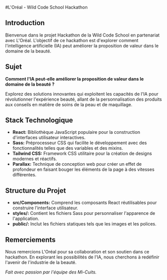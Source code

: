 #L'Oréal - Wild Code School Hackathon

## Introduction

Bienvenue dans le projet Hackathon de la Wild Code School en partenariat avec L'Oréal. L'objectif de ce hackathon est d'explorer comment l'intelligence artificielle (IA) peut améliorer la proposition de valeur dans le domaine de la beauté.

## Sujet

**Comment l'IA peut-elle améliorer la proposition de valeur dans le domaine de la beauté ?**

Explorez des solutions innovantes qui exploitent les capacités de l'IA pour révolutionner l'expérience beauté, allant de la personnalisation des produits aux conseils en matière de soins de la peau et de maquillage.

## Stack Technologique

- **React:** Bibliothèque JavaScript populaire pour la construction d'interfaces utilisateur interactives.
- **Sass:** Préprocesseur CSS qui facilite le développement avec des fonctionnalités telles que des variables et des mixins.
- **Tailwind CSS:** Framework CSS utilitaire pour la création de designs modernes et réactifs.
- **Parallax:** Technique de conception web pour créer un effet de profondeur en faisant bouger les éléments de la page à des vitesses différentes.

## Structure du Projet

- **src/Components:** Comprend les composants React réutilisables pour construire l'interface utilisateur.
- **styles/:** Contient les fichiers Sass pour personnaliser l'apparence de l'application.
- **public/:** Inclut les fichiers statiques tels que les images et les polices.

## Remerciements

Nous remercions L'Oréal pour sa collaboration et son soutien dans ce hackathon. En explorant les possibilités de l'IA, nous cherchons à redéfinir l'avenir de l'industrie de la beauté.

*Fait avec passion par l'équipe des Mi-Cuits.*
